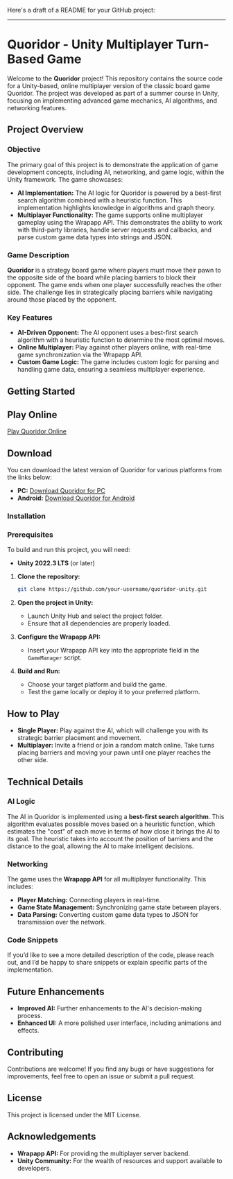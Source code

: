 Here's a draft of a README for your GitHub project:

---

# Quoridor - Unity Multiplayer Turn-Based Game

Welcome to the **Quoridor** project! This repository contains the source code for a Unity-based, online multiplayer version of the classic board game Quoridor. The project was developed as part of a summer course in Unity, focusing on implementing advanced game mechanics, AI algorithms, and networking features.

## Project Overview

### Objective

The primary goal of this project is to demonstrate the application of game development concepts, including AI, networking, and game logic, within the Unity framework. The game showcases:

- **AI Implementation:** The AI logic for Quoridor is powered by a best-first search algorithm combined with a heuristic function. This implementation highlights knowledge in algorithms and graph theory.
- **Multiplayer Functionality:** The game supports online multiplayer gameplay using the Wrapapp API. This demonstrates the ability to work with third-party libraries, handle server requests and callbacks, and parse custom game data types into strings and JSON.

### Game Description

**Quoridor** is a strategy board game where players must move their pawn to the opposite side of the board while placing barriers to block their opponent. The game ends when one player successfully reaches the other side. The challenge lies in strategically placing barriers while navigating around those placed by the opponent.

### Key Features

- **AI-Driven Opponent:** The AI opponent uses a best-first search algorithm with a heuristic function to determine the most optimal moves.
- **Online Multiplayer:** Play against other players online, with real-time game synchronization via the Wrapapp API.
- **Custom Game Logic:** The game includes custom logic for parsing and handling game data, ensuring a seamless multiplayer experience.

## Getting Started

## Play Online

[Play Quoridor Online](https://your-gitpages-link)

## Download

You can download the latest version of Quoridor for various platforms from the links below:

- **PC:** [Download Quoridor for PC](https://your-link-to-PC-build)
- **Android:** [Download Quoridor for Android](https://your-link-to-android-build)

### Installation

### Prerequisites

To build and run this project, you will need:

- **Unity 2022.3 LTS** (or later)

1. **Clone the repository:**
   ```bash
   git clone https://github.com/your-username/quoridor-unity.git
   ```
2. **Open the project in Unity:**
   - Launch Unity Hub and select the project folder.
   - Ensure that all dependencies are properly loaded.

3. **Configure the Wrapapp API:**
   - Insert your Wrapapp API key into the appropriate field in the `GameManager` script.

4. **Build and Run:**
   - Choose your target platform and build the game.
   - Test the game locally or deploy it to your preferred platform.

## How to Play

- **Single Player:** Play against the AI, which will challenge you with its strategic barrier placement and movement.
- **Multiplayer:** Invite a friend or join a random match online. Take turns placing barriers and moving your pawn until one player reaches the other side.

## Technical Details

### AI Logic

The AI in Quoridor is implemented using a **best-first search algorithm**. This algorithm evaluates possible moves based on a heuristic function, which estimates the "cost" of each move in terms of how close it brings the AI to its goal. The heuristic takes into account the position of barriers and the distance to the goal, allowing the AI to make intelligent decisions.

### Networking

The game uses the **Wrapapp API** for all multiplayer functionality. This includes:

- **Player Matching:** Connecting players in real-time.
- **Game State Management:** Synchronizing game state between players.
- **Data Parsing:** Converting custom game data types to JSON for transmission over the network.

### Code Snippets

If you’d like to see a more detailed description of the code, please reach out, and I’d be happy to share snippets or explain specific parts of the implementation.

## Future Enhancements

- **Improved AI:** Further enhancements to the AI's decision-making process.
- **Enhanced UI:** A more polished user interface, including animations and effects.

## Contributing

Contributions are welcome! If you find any bugs or have suggestions for improvements, feel free to open an issue or submit a pull request.

## License

This project is licensed under the MIT License.

## Acknowledgements

- **Wrapapp API:** For providing the multiplayer server backend.
- **Unity Community:** For the wealth of resources and support available to developers.
